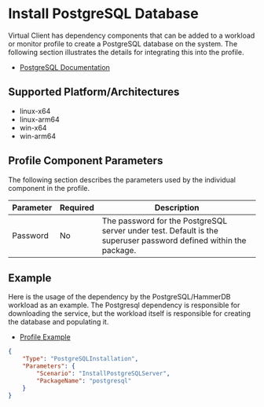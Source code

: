 # Install PostgreSQL Database
Virtual Client has dependency components that can be added to a workload or monitor profile to create a PostgreSQL database on the system. The following section illustrates the
details for integrating this into the profile.

- [PostgreSQL Documentation](https://learn.microsoft.com/en-us/dotnet/core/sdk)

## Supported Platform/Architectures
* linux-x64
* linux-arm64
* win-x64
* win-arm64

## Profile Component Parameters
The following section describes the parameters used by the individual component in the profile.

| **Parameter** | **Required** | **Description**                                                                                                 |
|---------------|--------------|-----------------------------------------------------------------------------------------------------------------|
| Password      | No          | The password for the PostgreSQL server under test. Default is the superuser password defined within the package. |

## Example
Here is the usage of the dependency by the PostgreSQL/HammerDB workload as an example. The Postgresql dependency is responsible for downloading the service, but the workload itself is responsible for creating the database and populating it.

* [Profile Example](https://github.com/microsoft/VirtualClient/blob/main/src/VirtualClient/VirtualClient.Main/profiles/PERF-SQL-POSTGRESQL.json)

```json
{
    "Type": "PostgreSQLInstallation",
    "Parameters": {
        "Scenario": "InstallPostgreSQLServer",
        "PackageName": "postgresql"
    }
}
```